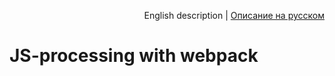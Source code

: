 <p align="right">
English description | <a href="../ru/js-webpack-processing.md">Описание на русском</a>
</p>

# JS-processing with webpack
